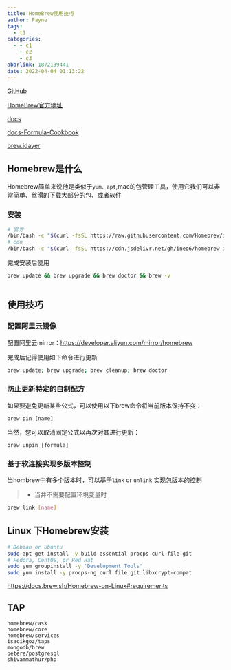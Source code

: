 ```yaml
---
title: HomeBrew使用技巧
author: Payne
tags:
  - t1
categories:
  - - c1
    - c2
    - c3
abbrlink: 1872139441
date: 2022-04-04 01:13:22
---
```


[GitHub](https://github.com/Homebrew/brew)

[HomeBrew官方地址](https://brew.sh/)

[docs](https://docs.brew.sh/)

[docs-Formula-Cookbook](https://docs.brew.sh/Formula-Cookbook#homebrew-terminology)

[brew.idayer](https://brew.idayer.com/)

## Homebrew是什么

Homebrew简单来说他是类似于`yum、apt`,mac的包管理工具，使用它我们可以非常简单、丝滑的下载大部分的包、或者软件

### 安装

```bash
# 官方
/bin/bash -c "$(curl -fsSL https://raw.githubusercontent.com/Homebrew/install/HEAD/install.sh)"
# cdn
/bin/bash -c "$(curl -fsSL https://cdn.jsdelivr.net/gh/ineo6/homebrew-install/install.sh)"
```

完成安装后使用

```bash
brew update && brew upgrade && brew doctor && brew -v
```

```

```



## 使用技巧

### 配置阿里云镜像

配置阿里云mirror：https://developer.aliyun.com/mirror/homebrew

完成后记得使用如下命令进行更新

```bash
brew update; brew upgrade; brew cleanup; brew doctor
```



### 防止更新特定的自制配方

如果要避免更新某些公式，可以使用以下brew命令将当前版本保持不变：

```
brew pin [name]
```

当然，您可以取消固定公式以再次对其进行更新：

```
brew unpin [formula]
```



### 基于软连接实现多版本控制

当hombrew中有多个版本时，可以基于`link` or `unlink` 实现包版本的控制

> * 当并不需要配置环境变量时

```bash
brew link [name]
```





## Linux 下Homebrew安装

```bash
# Debian or Ubuntu
sudo apt-get install -y build-essential procps curl file git
# Fedora, CentOS, or Red Hat
sudo yum groupinstall -y 'Development Tools'
sudo yum install -y procps-ng curl file git libxcrypt-compat
```



https://docs.brew.sh/Homebrew-on-Linux#requirements





## TAP

```
homebrew/cask
homebrew/core
homebrew/services
isacikgoz/taps
mongodb/brew
petere/postgresql
shivammathur/php
```

